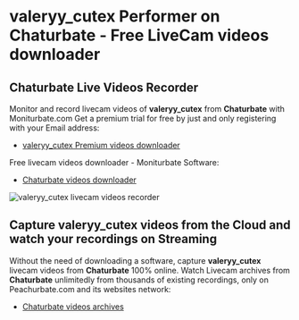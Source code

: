 # valeryy_cutex Performer on Chaturbate - Free LiveCam videos downloader

## Chaturbate Live Videos Recorder

Monitor and record livecam videos of **valeryy_cutex** from **Chaturbate** with Moniturbate.com
Get a premium trial for free by just and only registering with your Email address:
* [valeryy_cutex Premium videos downloader](https://moniturbate.com/request-demo-licence-key.html)

Free livecam videos downloader - Moniturbate Software:
* [Chaturbate videos downloader](https://moniturbate.com/moniturbate-download-software.html)

![valeryy_cutex livecam videos recorder](https://peachurnet.com/templates/moniturbate-software.png)


## Capture valeryy_cutex videos from the Cloud and watch your recordings on Streaming

Without the need of downloading a software, capture **valeryy_cutex** livecam videos from **Chaturbate** 100% online.
Watch Livecam archives from **Chaturbate** unlimitedly from thousands of existing recordings, only on Peachurbate.com and its websites network:
* [Chaturbate videos archives](https://peachurnet.com/)